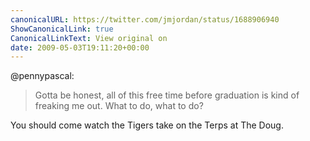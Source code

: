 ```yaml
---
canonicalURL: https://twitter.com/jmjordan/status/1688906940
ShowCanonicalLink: true
CanonicalLinkText: View original on
date: 2009-05-03T19:11:20+00:00
---
```

@pennypascal:

> Gotta be honest, all of this free time before graduation is kind of freaking me out. What to do, what to do?

You should come watch the Tigers take on the Terps at The Doug.